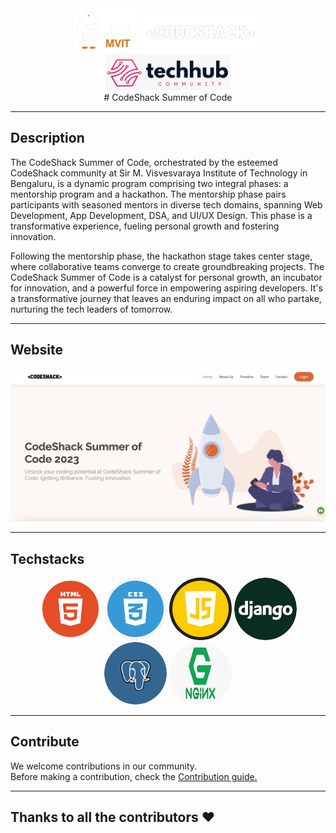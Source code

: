 <div align="center">
<img width="100" alt="glug" src="https://github.com/techhub-community/csoc_platform/blob/Readme/images/glug_wh.png">
<img width="200" alt="Codeshack" src="https://github.com/techhub-community/csoc_platform/blob/Readme/images/c1.png">
<img width="200" alt="TechHub" src="https://github.com/techhub-community/csoc_platform/blob/Readme/images/Techhub.jpeg">
</div>
<div align="center">
# CodeShack Summer of Code
</div>
<hr/>

## Description

<p>The CodeShack Summer of Code, orchestrated by the esteemed CodeShack community at Sir M. Visvesvaraya Institute of Technology in Bengaluru, is a dynamic program comprising two integral phases: a mentorship program and a hackathon. The mentorship phase pairs participants with seasoned mentors in diverse tech domains, spanning Web Development, App Development, DSA, and UI/UX Design. This phase is a transformative experience, fueling personal growth and fostering innovation.

Following the mentorship phase, the hackathon stage takes center stage, where collaborative teams converge to create groundbreaking projects. The CodeShack Summer of Code is a catalyst for personal growth, an incubator for innovation, and a powerful force in empowering aspiring developers. It's a transformative journey that leaves an enduring impact on all who partake, nurturing the tech leaders of tomorrow.</p>

<hr/>

## Website

<img width="960" src="https://github.com/techhub-community/csoc_platform/blob/Readme/images/csocwebsite.png" alt="csoc website">

<hr/>

## Techstacks
<div align="center">
  <img src="https://github.com/techhub-community/csoc_platform/blob/Readme/images/html.png" width="100" height="100" style="border-radius: 50%;">
  <img src="https://github.com/techhub-community/csoc_platform/blob/Readme/images/css.png" width="100" height="100" style="border-radius: 50%;">
  <img src="https://github.com/techhub-community/csoc_platform/blob/Readme/images/js.png" width="100" height="100" style="border-radius: 50%;">
  <img src="https://github.com/techhub-community/csoc_platform/blob/Readme/images/django.png" width="100" height="100" style="border-radius: 50%;">
  <img src="https://github.com/techhub-community/csoc_platform/blob/Readme/images/postgres.png" width="100" height="100" style="border-radius: 50%;">
  <img src="https://github.com/techhub-community/csoc_platform/blob/Readme/images/ngnix.png" width="100" height="100" style="border-radius: 50%;">
</div>


<hr>

## Contribute

We welcome contributions in our community.<br>
Before making a contribution, check the <a href="CONTRIBUTING.md">Contribution guide.</a>
<hr>

## Thanks to all the contributors ❤️

